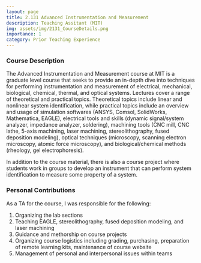 ```yaml
---
layout: page
title: 2.131 Advanced Instrumentation and Measurement
description: Teaching Assitant (MIT)
img: assets/img/2131_CourseDetails.png
importance: 1
category: Prior Teaching Experience
---
```


### Course Description

The Advanced Instrumentation and Measurement course at MIT is a graduate level course that seeks to provide an in-depth dive into techniques for performing instrumentation and measurement of electrical, mechanical, biological, chemical, thermal, and optical systems. Lectures cover a range of theoretical and practical topics. Theoretical topics include linear and nonlinear system identification, while practical topics include an overview and usage of simulation softwares (ANSYS, Comsol, SolidWorks, Mathematica, EAGLE), electrical tools and skills (dynamic signal/system analyzer, impedance analyzer, soldering), machining tools (CNC mill, CNC lathe, 5-axis machining, laser machining, stereolithography, fused deposition modeling), optical techniques (microscopy, scanning electron microscopy, atomic force microscopy), and biological/chemical methods (rheology, gel electrophoresis). 

In addition to the course material, there is also a course project where students work in groups to develop an instrument that can perform system identification to measure some property of a system. 

### Personal Contributions

As a TA for the course, I was responsible for the following: 
1. Organizing the lab sections 
2. Teaching EAGLE, stereolithography, fused deposition modeling, and laser machining 
3. Guidance and methorship on course projects 
4. Organizing course logistics including grading, purchasing, preparation of remote learning kits, maintenance of course website
5. Management of personal and interpersonal issues within teams 